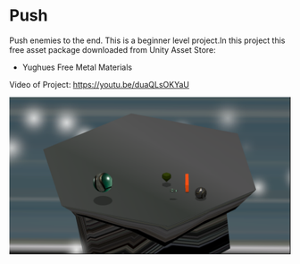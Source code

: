 # Push
 Push enemies to the end. This is a beginner level project.In this project this free asset package downloaded from Unity Asset Store:
  - Yughues Free Metal Materials

  Video of Project: https://youtu.be/duaQLsOKYaU

  
![Alt text](Assets/ScreenCapture.png)